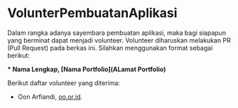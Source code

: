 # VolunterPembuatanAplikasi

Dalam rangka adanya sayembara pembuatan aplikasi, maka bagi siapapun yang berminat dapat menjadi volunteer. Volunteer diharuskan melakukan PR (Pull Request) pada berkas ini. Silahkan menggunakan format sebagai berikut:

**\* Nama Lengkap, [Nama Portfolio](ALamat Portfolio)**

Berikut daftar volunteer yang diterima:

* Oon Arfiandi, [oo.or.id](https://oo.or.id).
